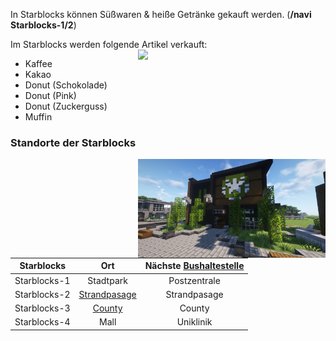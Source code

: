 In Starblocks können Süßwaren & heiße Getränke gekauft werden. (**/navi Starblocks-1/2**)  

Im Starblocks werden folgende Artikel verkauft: <img align="right" width="300" eight="150" src="../../../assets/image/biz/starblocks/Starblocks-Kaufmenü.png">

+ Kaffee
+ Kakao
+ Donut (Schokolade)       
+ Donut (Pink)
+ Donut (Zuckerguss)
+ Muffin  

### Standorte der Starblocks  


<img align="right" width="300" eight="150" src="../../../assets/image/biz/starblocks/Starblock-1.png" alt="Starblocks-1" title="Starblocks-1">

| Starblocks | Ort | Nächste [Bushaltestelle](../../pages/öpnv/bus.md) |
|:-:|:-:|:-:|   
| Starblocks-1 | Stadtpark | Postzentrale |
| Starblocks-2 | [Strandpasage](../../pages/gebiete/strandpassage.md) | Strandpasage |
| Starblocks-3 | [County](../../pages/gebiete/county.md) | County |
| Starblocks-4 | Mall | Uniklinik
